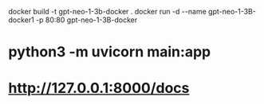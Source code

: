 docker build -t gpt-neo-1-3b-docker .
docker run -d --name gpt-neo-1-3B-docker1 -p 80:80 gpt-neo-1-3B-docker

# python3 -m uvicorn main:app
# http://127.0.0.1:8000/docs